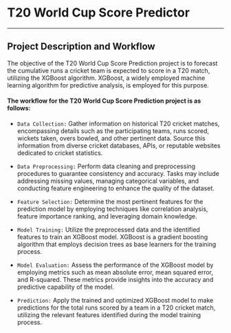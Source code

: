 # T20 World Cup Score Predictor

---

## Project Description and Workflow

The objective of the T20 World Cup Score Prediction project is to forecast the cumulative runs a cricket team is expected to score in a T20 match, utilizing the XGBoost algorithm. XGBoost, a widely employed machine learning algorithm for predictive analysis, is employed for this purpose.

#### The workflow for the T20 World Cup Score Prediction project is as follows:

- ```Data Collection:``` Gather information on historical T20 cricket matches, encompassing details such as the participating teams, runs scored, wickets taken, overs bowled, and other pertinent data. Source this information from diverse cricket databases, APIs, or reputable websites dedicated to cricket statistics.

- ```Data Preprocessing:``` Perform data cleaning and preprocessing procedures to guarantee consistency and accuracy. Tasks may include addressing missing values, managing categorical variables, and conducting feature engineering to enhance the quality of the dataset.

- ```Feature Selection:``` Determine the most pertinent features for the prediction model by employing techniques like correlation analysis, feature importance ranking, and leveraging domain knowledge.

- ```Model Training:``` Utilize the preprocessed data and the identified features to train an XGBoost model. XGBoost is a gradient boosting algorithm that employs decision trees as base learners for the training process.

- ```Model Evaluation:``` Assess the performance of the XGBoost model by employing metrics such as mean absolute error, mean squared error, and R-squared. These metrics provide insights into the accuracy and predictive capability of the model.

- ```Prediction:``` Apply the trained and optimized XGBoost model to make predictions for the total runs scored by a team in a T20 cricket match, utilizing the relevant features identified during the model training process.
